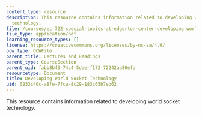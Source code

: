 ```yaml
---
content_type: resource
description: This resource contains information related to developing world socket
  technology.
file: /courses/ec-722-special-topics-at-edgerton-center-developing-world-prosthetics-spring-2010/0933c40ca8fe7fca8c29183c65b7eb62_MITEC_722S10_dwp_slides.pdf
file_type: application/pdf
learning_resource_types: []
license: https://creativecommons.org/licenses/by-nc-sa/4.0/
ocw_type: OCWFile
parent_title: Lectures and Readings
parent_type: CourseSection
parent_uid: fabb8bf3-74c4-5dae-f172-72242aa80efa
resourcetype: Document
title: Developing World Socket Technology
uid: 0933c40c-a8fe-7fca-8c29-183c65b7eb62
---
```

This resource contains information related to developing world socket technology.